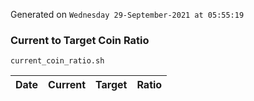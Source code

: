 Generated on `Wednesday 29-September-2021 at 05:55:19`

### Current to Target Coin Ratio
`current_coin_ratio.sh`

Date|Current|Target|Ratio
---|---|---|---
